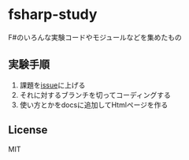 # fsharp-study
F#のいろんな実験コードやモジュールなどを集めたもの

## 実験手順

1. 課題を[issue](../../issues/new)に上げる
1. それに対するブランチを切ってコーディングする
1. 使い方とかをdocsに追加してHtmlページを作る


## License

MIT